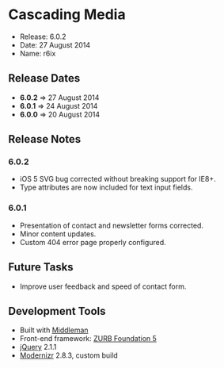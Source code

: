 # Cascading Media
  - Release: 6.0.2
  - Date: 27 August 2014
  - Name: r6ix

## Release Dates
  - **6.0.2** => 27 August 2014
  - **6.0.1** => 24 August 2014
  - **6.0.0** => 20 August 2014

## Release Notes

### 6.0.2
  - iOS 5 SVG bug corrected without breaking support for IE8+.
  - Type attributes are now included for text input fields.

### 6.0.1
  - Presentation of contact and newsletter forms corrected.
  - Minor content updates.
  - Custom 404 error page properly configured.

## Future Tasks
  - Improve user feedback and speed of contact form.
 
## Development Tools
  - Built with [Middleman](http://middlemanapp.com)
  - Front-end framework: [ZURB Foundation 5](http://foundation.zurb.com/docs/)
  - [jQuery](http://jquery.com) 2.1.1
  - [Modernizr](http://modernizr.com) 2.8.3, custom build